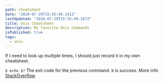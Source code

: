 ```yaml
---
path: cheatsheet
date: "2020-07-29T15:35:49.141Z"
lastUpdated: "2020-07-29T15:35:49.187Z"
title: Unix Cheatsheet
description: My favorite Unix Commands
isPublished: true
tags:
  - unix
---
```


If I need to look up multiple times, I should just record it in my own cheatsheet.

`$ echo $?` The exit code for the previous command. `0` is success. More info [StackOverflow](https://unix.stackexchange.com/a/501129)

